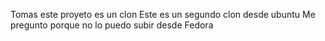Tomas este proyeto es un clon
Este es un segundo clon desde ubuntu
Me pregunto porque no lo puedo subir desde Fedora